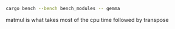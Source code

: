 ```bash
cargo bench --bench bench_modules -- gemma
```
matmul is what takes most of the cpu time followed by transpose
